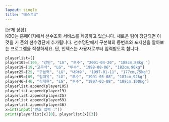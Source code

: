 ```yaml
---
layout: single
title: "테스트4"
---
```


[문제 상황]  
 KBO는 홈페이지에서 선수조회 서비스를 제공하고 있습니다. 
새로운 팀이 창단되면 이것을 기 존의 선수명단에 추가됩니다. 
선수명단에서 구본혁의 등번호와 포지션을 알아보는 프로그램을  작성하세요. 
단, 인덱스는 사용자로부터 입력받도록 합니다. 

~~~python
playerlist=[]
player105=[105, "강민", "LG", "투수", "2001-04-20", "188cm,88kg "]
player19=[19,"고우석", "LG", "투수", "1998-08-06", "182cm,90kg"]
player25=[25, "구본혁", "LG", "내야수", "1997-01-11", "177cm,75kg"]
player69=[69, "김대유", "LG", "투수", "1991-05-08", "187cm,92kg"]
player46=[46, "김대현", "LG", "투수", "1997-03-08", "188cm,100kg"]
playerlist.append(player105)
playerlist.append(player19)
playerlist.append(player25)
playerlist.append(player69)
playerlist.append(player46)
x=int(input("번호 입력 :"))
print(playerlist[x][0], playerlist[x][3])
~~~
